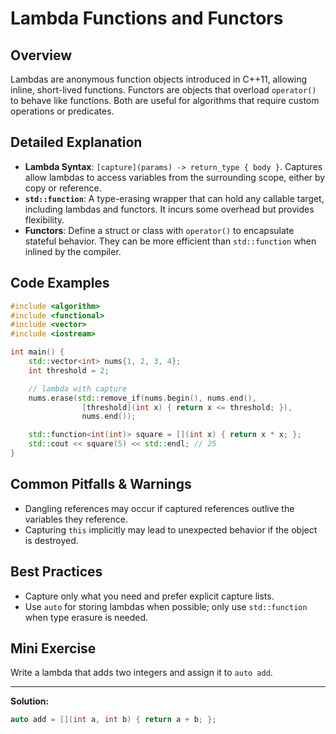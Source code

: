 # Lambda Functions and Functors

## Overview
Lambdas are anonymous function objects introduced in C++11, allowing inline, short-lived functions. Functors are objects that overload `operator()` to behave like functions. Both are useful for algorithms that require custom operations or predicates.

## Detailed Explanation
- **Lambda Syntax**: `[capture](params) -> return_type { body }`. Captures allow lambdas to access variables from the surrounding scope, either by copy or reference.
- **`std::function`**: A type-erasing wrapper that can hold any callable target, including lambdas and functors. It incurs some overhead but provides flexibility.
- **Functors**: Define a struct or class with `operator()` to encapsulate stateful behavior. They can be more efficient than `std::function` when inlined by the compiler.

## Code Examples
```cpp
#include <algorithm>
#include <functional>
#include <vector>
#include <iostream>

int main() {
    std::vector<int> nums{1, 2, 3, 4};
    int threshold = 2;

    // lambda with capture
    nums.erase(std::remove_if(nums.begin(), nums.end(),
                [threshold](int x) { return x <= threshold; }),
                nums.end());

    std::function<int(int)> square = [](int x) { return x * x; };
    std::cout << square(5) << std::endl; // 25
}
```

## Common Pitfalls & Warnings
- Dangling references may occur if captured references outlive the variables they reference.
- Capturing `this` implicitly may lead to unexpected behavior if the object is destroyed.

## Best Practices
- Capture only what you need and prefer explicit capture lists.
- Use `auto` for storing lambdas when possible; only use `std::function` when type erasure is needed.

## Mini Exercise
Write a lambda that adds two integers and assign it to `auto add`.

---
**Solution:**
```cpp
auto add = [](int a, int b) { return a + b; };
```
